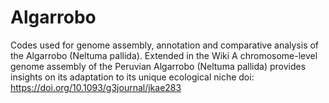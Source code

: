 # Algarrobo
Codes used for genome assembly, annotation and comparative analysis of the Algarrobo (Neltuma pallida). Extended in the Wiki
A chromosome-level genome assembly of the Peruvian Algarrobo (Neltuma pallida) provides insights on its adaptation to its unique ecological niche
doi: https://doi.org/10.1093/g3journal/jkae283
